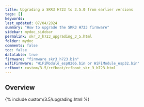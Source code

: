 ```yaml
---
title: Upgrading a SKR3 H723 to 3.5.0 from earlier versions
tags: []
keywords: 
last_updated: 07/04/2024
summary: "How to upgrade the SKR3 H723 firmware"
sidebar: mydoc_sidebar
permalink: skr_3_h723_upgrading_3_5.html
folder: mydoc
comments: false
toc: false
datatable: true
firmware: "firmware_skr3_h723.bin"
wifiFirmware: "WiFiModule_esp8266.bin or WiFiModule_esp32.bin"
rrfboot: custom/3.5/rrfboot/rrfboot_skr_3_h723.html
---
```


## Overview

{% include custom/3.5/upgrading.html %}
